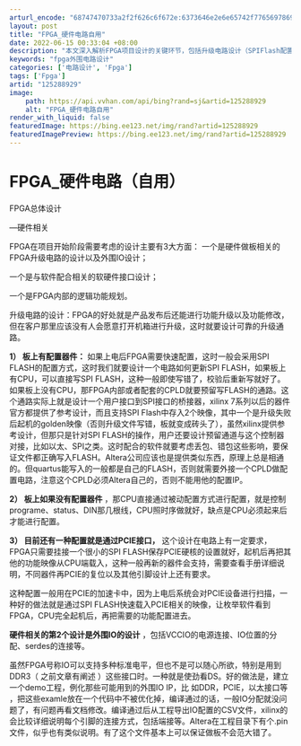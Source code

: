 ```yaml
---
arturl_encode: "68747470733a2f2f626c6f672e:6373646e2e6e65742f77656978696e5f34353630353230352f:61727469636c652f64657461696c732f313235323838393239"
layout: post
title: "FPGA_硬件电路自用"
date: 2022-06-15 00:33:04 +08:00
description: "本文深入解析FPGA项目设计的关键环节，包括升级电路设计（SPIFlash配置与用户接口桥接）、外围"
keywords: "fpga外围电路设计"
categories: ['电路设计', 'Fpga']
tags: ['Fpga']
artid: "125288929"
image:
    path: https://api.vvhan.com/api/bing?rand=sj&artid=125288929
    alt: "FPGA_硬件电路自用"
render_with_liquid: false
featuredImage: https://bing.ee123.net/img/rand?artid=125288929
featuredImagePreview: https://bing.ee123.net/img/rand?artid=125288929
---
```


# FPGA\_硬件电路（自用）

FPGA总体设计

—硬件相关

FPGA在项目开始阶段需要考虑的设计主要有3大方面：
一个是硬件做板相关的FPGA升级电路的设计以及外围IO设计；

一个是与软件配合相关的软硬件接口设计；

一个是FPGA内部的逻辑功能规划。

升级电路的设计：FPGA的好处就是产品发布后还能进行功能升级以及功能修改，但在客户那里应该没有人会愿意打开机箱进行升级，这时就要设计可靠的升级通路。

**1） 板上有配置器件：**
如果上电后FPGA需要快速配置，这时一般会采用SPI FLASH的配置方式，这时我们就要设计一个电路如何更新SPI FLASH，如果板上有CPU，可以直接写SPI FLASH，这种一般即使写错了，校验后重新写就好了。如果板上没有CPU，那FPGA内部或者配套的CPLD就要预留写FLASH的通路。这个通路实际上就是设计一个用户接口到SPI接口的桥接器，xilinx 7系列以后的器件官方都提供了参考设计，而且支持SPI Flash中存入2个映像，其中一个是升级失败后起机的golden映像（否则升级文件写错，板就变成砖头了），虽然xilinx提供参考设计，但那只是针对SPI FLASH的操作，用户还要设计预留通道与这个控制器对接，比如以太、SPI之类。这时配合的软件就要考虑丢包、错包这些影响，要保证文件都正确写入FLASH。Altera公司应该也是提供类似东西，原理上总是相通的。但quartus能写入的一般都是自己的FLASH，否则就需要外接一个CPLD做配置电路，注意这个CPLD必须Altera自己的，否则不能用他的配置IP。

**2） 板上如果没有配置器件**
，那CPU直接通过被动配置方式进行配置，就是控制programe、status、DIN那几根线，CPU照时序做就好，缺点是CPU必须起来后才能进行配置。

**3） 目前还有一种配置就是通过PCIE接口，**
这个设计在电路上有一定要求，FPGA只需要挂接一个很小的SPI FLASH保存PCIE硬核的设置就好，起机后再把其他的功能映像从CPU端载入，这种一般再新的器件会支持，需要查看手册详细说明，不同器件再PCIE的复位以及其他引脚设计上还有要求。

这种配置一般用在PCIE的加速卡中，因为上电后系统会对PCIE设备进行扫描，一种好的做法就是通过SPI FLASH快速载入PCIE相关的映像，让枚举软件看到FPGA，CPU完全起机后，再把需要的功能配置进去。

**硬件相关的第2个设计是外围IO的设计**
，包括VCCIO的电源连接、IO位置的分配、serdes的连接等。

虽然FPGA号称IO可以支持多种标准电平，但也不是可以随心所欲，特别是用到DDR3（
之前文章有阐述
）这些接口时。一种就是使劲看DS。好的做法是，建立一个demo工程，例化那些可能用到的外围IO IP，比
如DDR，PCIE，以太接口等
，把这些examle放在一个代码中不被优化掉，编译通过的话，一般IO分配就没问题了，有问题再看文档修改。编译通过后从工程导出IO配置的CSV文件，xilinx的会比较详细说明每个引脚的连接方式，包括端接等。Altera在工程目录下有个.pin文件，似乎也有类似说明。有了这个文件基本上可以保证做板不会范大错了。